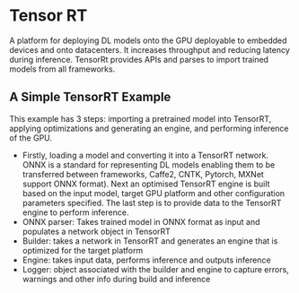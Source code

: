 # Tensor RT

A platform for deploying DL models onto the GPU deployable to embedded devices and onto datacenters.
It increases throughput and reducing latency during inference. TensorRt provides APIs and parses to import trained models from all
frameworks. 

## A Simple TensorRT Example

This example has 3 steps: importing a pretrained model into TensorRT, applying optimizations and generating an engine, and performing inference of the GPU.

- Firstly, loading a model and converting it into a TensorRT network. ONNX is  a standard for representing DL models enabling them to be transferred between frameworks, Caffe2, CNTK, Pytorch, MXNet support ONNX format). Next an optimised TensorRT engine is built based on the input model, target GPU platform and other configuration parameters specified. The last step is to provide data to the TensorRT engine to perform inference. 
- ONNX parser: Takes trained model in ONNX format as input and populates a network object in TensorRT
- Builder: takes a network in TensorRT and generates an engine that is optimized for the target platform
- Engine: takes input data, performs inference and outputs inference
- Logger: object associated with the builder and engine to capture errors, warnings and other info during build and inference

